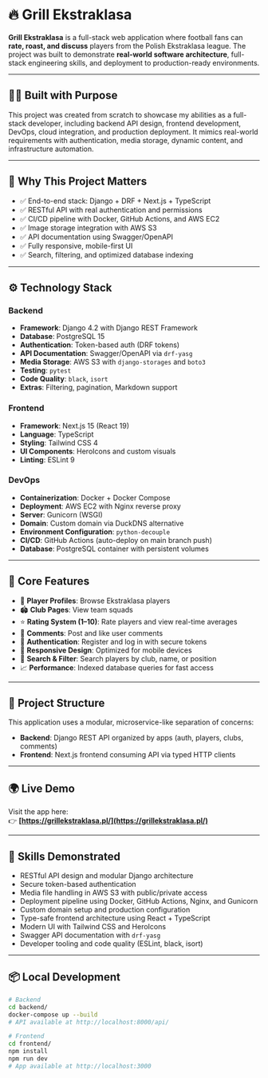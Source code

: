 # 🔥 Grill Ekstraklasa

**Grill Ekstraklasa** is a full-stack web application where football fans can **rate, roast, and discuss** players from the Polish Ekstraklasa league. The project was built to demonstrate **real-world software architecture**, full-stack engineering skills, and deployment to production-ready environments.

---

## 🧑‍💻 Built with Purpose

This project was created from scratch to showcase my abilities as a full-stack developer, including backend API design, frontend development, DevOps, cloud integration, and production deployment. It mimics real-world requirements with authentication, media storage, dynamic content, and infrastructure automation.

---

## 🚀 Why This Project Matters

- ✅ End-to-end stack: Django + DRF + Next.js + TypeScript
- ✅ RESTful API with real authentication and permissions
- ✅ CI/CD pipeline with Docker, GitHub Actions, and AWS EC2
- ✅ Image storage integration with AWS S3
- ✅ API documentation using Swagger/OpenAPI
- ✅ Fully responsive, mobile-first UI
- ✅ Search, filtering, and optimized database indexing

---

## ⚙️ Technology Stack

### Backend

- **Framework**: Django 4.2 with Django REST Framework
- **Database**: PostgreSQL 15
- **Authentication**: Token-based auth (DRF tokens)
- **API Documentation**: Swagger/OpenAPI via `drf-yasg`
- **Media Storage**: AWS S3 with `django-storages` and `boto3`
- **Testing**: `pytest`
- **Code Quality**: `black`, `isort`
- **Extras**: Filtering, pagination, Markdown support

### Frontend

- **Framework**: Next.js 15 (React 19)
- **Language**: TypeScript
- **Styling**: Tailwind CSS 4
- **UI Components**: HeroIcons and custom visuals
- **Linting**: ESLint 9

### DevOps

- **Containerization**: Docker + Docker Compose
- **Deployment**: AWS EC2 with Nginx reverse proxy
- **Server**: Gunicorn (WSGI)
- **Domain**: Custom domain via DuckDNS alternative
- **Environment Configuration**: `python-decouple`
- **CI/CD**: GitHub Actions (auto-deploy on main branch push)
- **Database**: PostgreSQL container with persistent volumes

---

## 🌟 Core Features

- 🧍 **Player Profiles**: Browse Ekstraklasa players
- 🏟️ **Club Pages**: View team squads
- ⭐ **Rating System (1–10)**: Rate players and view real-time averages
- 💬 **Comments**: Post and like user comments
- 🔐 **Authentication**: Register and log in with secure tokens
- 📱 **Responsive Design**: Optimized for mobile devices
- 🔎 **Search & Filter**: Search players by club, name, or position
- 📈 **Performance**: Indexed database queries for fast access

---

## 🧱 Project Structure

This application uses a modular, microservice-like separation of concerns:

- **Backend**: Django REST API organized by apps (auth, players, clubs, comments)
- **Frontend**: Next.js frontend consuming API via typed HTTP clients

---

## 🌍 Live Demo

Visit the app here:  
👉 **[https://grillekstraklasa.pl/](https://grillekstraklasa.pl/)**

---

## 🧠 Skills Demonstrated

- RESTful API design and modular Django architecture
- Secure token-based authentication
- Media file handling in AWS S3 with public/private access
- Deployment pipeline using Docker, GitHub Actions, Nginx, and Gunicorn
- Custom domain setup and production configuration
- Type-safe frontend architecture using React + TypeScript
- Modern UI with Tailwind CSS and HeroIcons
- Swagger API documentation with `drf-yasg`
- Developer tooling and code quality (ESLint, black, isort)

---

## 📦 Local Development

```bash
# Backend
cd backend/
docker-compose up --build
# API available at http://localhost:8000/api/

# Frontend
cd frontend/
npm install
npm run dev
# App available at http://localhost:3000
